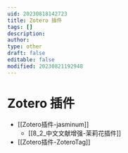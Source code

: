 ```yaml
---
uid: 20230818142723
title: Zotero 插件
tags: []
description: 
author: 
type: other
draft: false
editable: false
modified: 20230821192948
---
```


# Zotero 插件

- [[Zotero插件-jasminum]]
	- [[8_2_中文文献增强-茉莉花插件]]
- [[Zotero插件-ZoteroTag]]